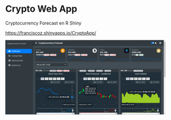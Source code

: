 # Crypto Web App
Cryptocurrency Forecast en R Shiny 

<https://franciscoz.shinyapps.io/CryptoApp/>

![](CryptoApp.png)
